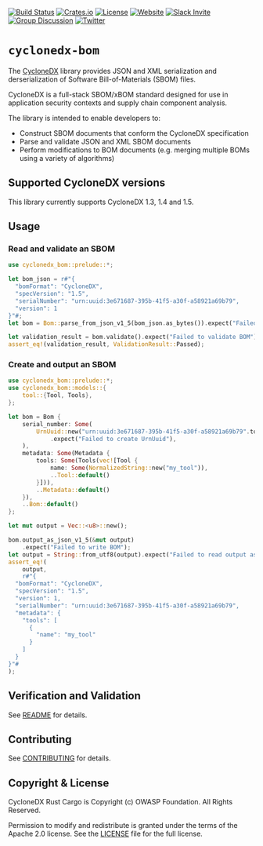[![Build Status](https://github.com/CycloneDX/cyclonedx-rust-cargo/workflows/Rust%20CI/badge.svg)](https://github.com/CycloneDX/cyclonedx-rust-cargo/actions?workflow=Rust+CI)
[![Crates.io](https://img.shields.io/crates/v/cyclonedx-bom.svg)](https://crates.io/crates/cyclonedx-bom)
[![License](https://img.shields.io/badge/license-Apache%202.0-brightgreen.svg)][License]
[![Website](https://img.shields.io/badge/https://-cyclonedx.org-blue.svg)](https://cyclonedx.org/)
[![Slack Invite](https://img.shields.io/badge/Slack-Join-blue?logo=slack&labelColor=393939)](https://cyclonedx.org/slack/invite)
[![Group Discussion](https://img.shields.io/badge/discussion-groups.io-blue.svg)](https://groups.io/g/CycloneDX)
[![Twitter](https://img.shields.io/twitter/url/http/shields.io.svg?style=social&label=Follow)](https://twitter.com/CycloneDX_Spec)

# `cyclonedx-bom`

The [CycloneDX](https://cyclonedx.org/) library provides JSON and XML serialization and derserialization of Software Bill-of-Materials (SBOM) files.

CycloneDX is a full-stack SBOM/xBOM standard designed for use in application security contexts and supply chain component analysis.

The library is intended to enable developers to:

- Construct SBOM documents that conform the CycloneDX specification
- Parse and validate JSON and XML SBOM documents
- Perform modifications to BOM documents (e.g. merging multiple BOMs using a variety of algorithms)
         
## Supported CycloneDX versions

This library currently supports CycloneDX 1.3, 1.4 and 1.5.

## Usage

### Read and validate an SBOM

```rust
use cyclonedx_bom::prelude::*;

let bom_json = r#"{
  "bomFormat": "CycloneDX",
  "specVersion": "1.5",
  "serialNumber": "urn:uuid:3e671687-395b-41f5-a30f-a58921a69b79",
  "version": 1
}"#;
let bom = Bom::parse_from_json_v1_5(bom_json.as_bytes()).expect("Failed to parse BOM");

let validation_result = bom.validate().expect("Failed to validate BOM");
assert_eq!(validation_result, ValidationResult::Passed);
```

### Create and output an SBOM

```rust
use cyclonedx_bom::prelude::*;
use cyclonedx_bom::models::{
    tool::{Tool, Tools},
};

let bom = Bom {
    serial_number: Some(
        UrnUuid::new("urn:uuid:3e671687-395b-41f5-a30f-a58921a69b79".to_string())
            .expect("Failed to create UrnUuid"),
    ),
    metadata: Some(Metadata {
        tools: Some(Tools(vec![Tool {
            name: Some(NormalizedString::new("my_tool")),
            ..Tool::default()
        }])),
        ..Metadata::default()
    }),
    ..Bom::default()
};

let mut output = Vec::<u8>::new();

bom.output_as_json_v1_5(&mut output)
    .expect("Failed to write BOM");
let output = String::from_utf8(output).expect("Failed to read output as a string");
assert_eq!(
    output,
    r#"{
  "bomFormat": "CycloneDX",
  "specVersion": "1.5",
  "version": 1,
  "serialNumber": "urn:uuid:3e671687-395b-41f5-a30f-a58921a69b79",
  "metadata": {
    "tools": [
      {
        "name": "my_tool"
      }
    ]
  }
}"#
);
```

## Verification and Validation

See [README](./tests/README.md) for details.

## Contributing

See [CONTRIBUTING](../CONTRIBUTING.md) for details.

## Copyright & License

CycloneDX Rust Cargo is Copyright (c) OWASP Foundation. All Rights Reserved.

Permission to modify and redistribute is granted under the terms of the Apache 2.0 license. See the [LICENSE] file for the full license.

[License]: https://github.com/CycloneDX/cyclonedx-rust-cargo/blob/main/LICENSE
